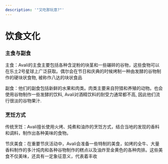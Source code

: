 ```yaml
---
description: '"又吃那玩意?"'
---
```


# 饮食文化

### **主食与副食**

主食：Avali的主食主要包括各种含淀粉的块茎和一些碾碎的谷物，这些食物可以在乐土2号星球上广泛获取。偶尔会在节日和庆典的时候烤制一种由发酵的谷物制作的硬块状食物, 被称作八达的块状食品

副食：他们的副食包括新鲜的水果和肉类。肉类主要来自狩猎和养殖的动物。也会使用谷物制作一些发酵的饮料, Avali对酒精饮料的耐受力通常都不高, 因此他们流行很淡的谷物果汁.

### **烹饪方式**

传统烹饪：Avali擅长使用火烤、炖煮和油炸的烹饪方式，结合当地的发现的香料和调料，制作出各种美味的食物。

节庆美食：在重要节庆活动中，Avali会准备一些特制的美食，如烤的全牛、大量香料制作的多汁炖肉和各种谷物制作的糕点以及油炸至金黄色的各种肉排。这些美食不仅美味，还具有一定象征意义，代表着丰收
